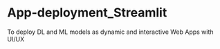 # App-deployment_Streamlit
To deploy DL and ML models as dynamic and interactive Web Apps with UI/UX
